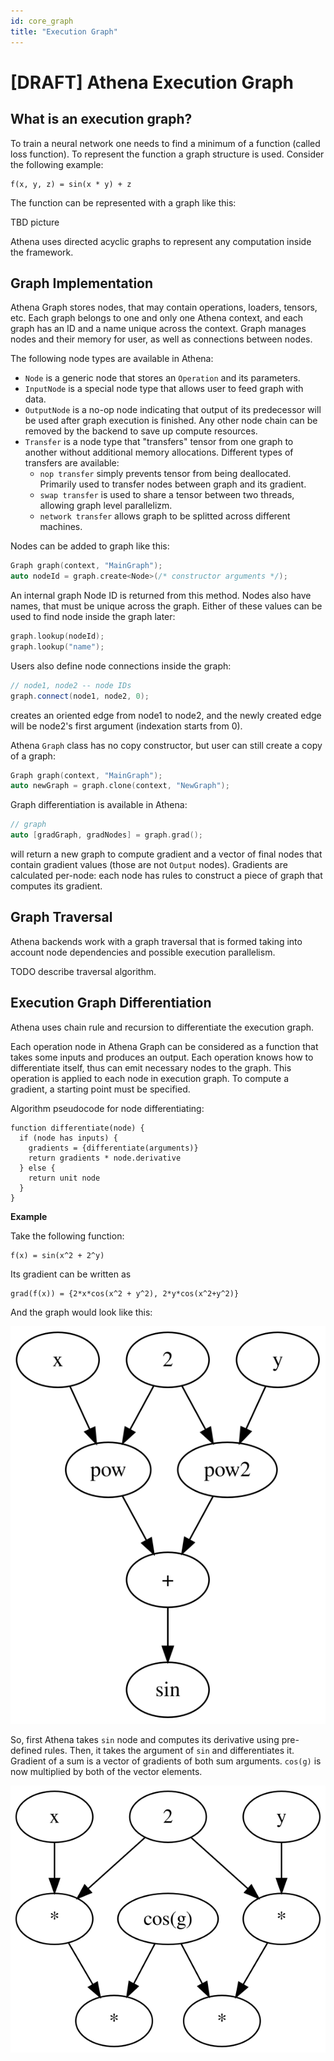```yaml
---
id: core_graph
title: "Execution Graph"
---
```


# [DRAFT] Athena Execution Graph

## What is an execution graph?

To train a neural network one needs to find a minimum of a function (called loss
function). To represent the function a graph structure is used. Consider the
following example:

```
f(x, y, z) = sin(x * y) + z
```

The function can be represented with a graph like this:

TBD picture

Athena uses directed acyclic graphs to represent any computation inside
the framework.

## Graph Implementation

Athena Graph stores nodes, that may contain operations, loaders, tensors, etc.
Each graph belongs to one and only one Athena context, and each graph has an ID
and a name unique across the context. Graph manages nodes and their memory for
user, as well as connections between nodes.

The following node types are available in Athena:

* `Node` is a generic node that stores an `Operation` and its parameters.
* `InputNode` is a special node type that allows user to feed graph with data.
* `OutputNode` is a no-op node indicating that output of its predecessor will
be used after graph execution is finished. Any other node chain can be removed
by the backend to save up compute resources.
* `Transfer` is a node type that "transfers" tensor from one graph to another 
without additional memory allocations. Different types of transfers are 
available:
  - `nop transfer` simply prevents tensor from being deallocated. Primarily used
  to transfer nodes between graph and its gradient.
  - `swap transfer` is used to share a tensor between two threads, allowing
  graph level parallelizm.
  - `network transfer` allows graph to be splitted across different machines.

Nodes can be added to graph like this:

```cpp
Graph graph(context, "MainGraph");
auto nodeId = graph.create<Node>(/* constructor arguments */);
```

An internal graph Node ID is returned from this method. Nodes also have names,
that must be unique across the graph. Either of these values can be used
to find node inside the graph later:

```cpp
graph.lookup(nodeId);
graph.lookup("name");
```

Users also define node connections inside the graph:

```cpp
// node1, node2 -- node IDs
graph.connect(node1, node2, 0);
```

creates an oriented edge from node1 to node2, and the newly created edge will
be node2's first argument (indexation starts from 0).

Athena `Graph` class has no copy constructor, but user can still create a copy
of a graph:

```cpp
Graph graph(context, "MainGraph");
auto newGraph = graph.clone(context, "NewGraph");
```

Graph differentiation is available in Athena:

```cpp
// graph
auto [gradGraph, gradNodes] = graph.grad();
```

will return a new graph to compute gradient and a vector of final nodes that
contain gradient values (those are not `Output` nodes). Gradients are calculated
per-node: each node has rules to construct a piece of graph that computes its
gradient.

## Graph Traversal

Athena backends work with a graph traversal that is formed taking into account
node dependencies and possible execution parallelism.

TODO describe traversal algorithm.

## Execution Graph Differentiation

Athena uses chain rule and recursion to differentiate the execution graph. 

Each operation node in Athena Graph can be considered as a function that takes
some inputs and produces an output. Each operation knows how to differentiate
itself, thus can emit necessary nodes to the graph. This operation is applied to
each node in execution graph. To compute a gradient, a starting point must be
specified.

Algorithm pseudocode for node differentiating:

```
function differentiate(node) {
  if (node has inputs) {
    gradients = {differentiate(arguments)}
    return gradients * node.derivative
  } else {
    return unit node
  }
}
```

**Example**

Take the following function:

```
f(x) = sin(x^2 + 2^y)
```
Its gradient can be written as
```
grad(f(x)) = {2*x*cos(x^2 + y^2), 2*y*cos(x^2+y^2)}
```

And the graph would look like this:

![Graph example](graph_grad_sample_pre.svg)

So, first Athena takes `sin` node and computes its derivative using pre-defined 
rules. Then, it takes the argument of `sin` and differentiates it. Gradient of a
sum is a vector of gradients of both sum arguments. `cos(g)` is now multiplied
by both of the vector elements.

![Graph sample](graph_grad_sample_post.svg)

